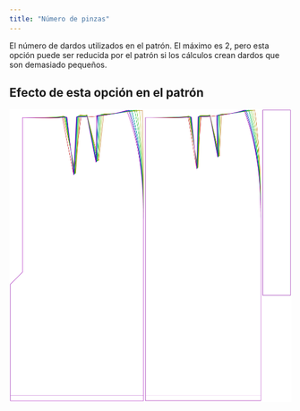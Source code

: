 ```yaml
---
title: "Número de pinzas"
---
```


El número de dardos utilizados en el patrón. El máximo es 2, pero esta opción puede ser reducida por el patrón si los cálculos crean dardos que son demasiado pequeños.

## Efecto de esta opción en el patrón

![Esta imagen muestra el efecto de esta opción superponiendo varias variantes que tienen un valor diferente para esta opción](penelope_nrofdarts_sample.svg "Efecto de esta opción en el patrón")
